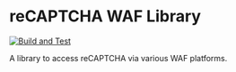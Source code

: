# reCAPTCHA WAF Library

[![Build and Test](https://github.com/GoogleCloudPlatform/recaptcha-waf/actions/workflows/node.js.yml/badge.svg)](https://github.com/GoogleCloudPlatform/recaptcha-waf/actions/workflows/node.js.yml)

A library to access reCAPTCHA via various WAF platforms.

